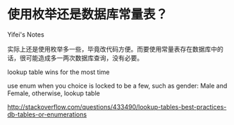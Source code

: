 # 使用枚举还是数据库常量表？

<!--
ID: 29cdb60e-932d-4084-86bd-6537bfed5cdf
Status: draft
Date: 2017-05-30T08:16:00
Modified: 2020-05-16T12:00:48
wp_id: 324
-->

Yifei's Notes

实际上还是使用枚举多一些，毕竟改代码方便。而要使用常量表存在数据库中的话，很可能造成多一两次数据库查询，没有必要。

lookup table wins for the most time

use enum when you choice is locked to be a few, such as gender: Male and Female, otherwise, lookup table

http://stackoverflow.com/questions/433490/lookup-tables-best-practices-db-tables-or-enumerations